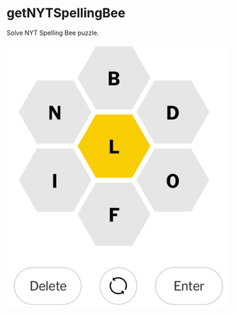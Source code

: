 # getNYTSpellingBee
Solve NYT Spelling Bee puzzle.

<p align="center"><img src="./Puzzle01.jpg"></p>
